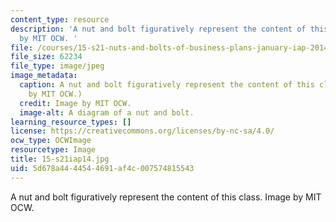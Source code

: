 ```yaml
---
content_type: resource
description: 'A nut and bolt figuratively represent the content of this class. Image
  by MIT OCW. '
file: /courses/15-s21-nuts-and-bolts-of-business-plans-january-iap-2014/5d678a4444544691af4c007574815543_15-s21iap14.jpg
file_size: 62234
file_type: image/jpeg
image_metadata:
  caption: A nut and bolt figuratively represent the content of this class. (Image
    by MIT OCW.)
  credit: Image by MIT OCW.
  image-alt: A diagram of a nut and bolt.
learning_resource_types: []
license: https://creativecommons.org/licenses/by-nc-sa/4.0/
ocw_type: OCWImage
resourcetype: Image
title: 15-s21iap14.jpg
uid: 5d678a44-4454-4691-af4c-007574815543
---
```

A nut and bolt figuratively represent the content of this class. Image by MIT OCW. 